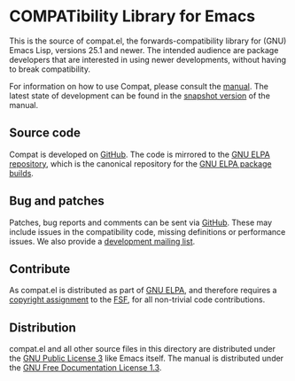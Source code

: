COMPATibility Library for Emacs
===============================
This is the source of compat.el, the forwards-compatibility library for (GNU)
Emacs Lisp, versions 25.1 and newer. The intended audience are package
developers that are interested in using newer developments, without having to
break compatibility.

For information on how to use Compat, please consult the [manual]. The latest
state of development can be found in the [snapshot version] of the manual.

[manual]:
    https://elpa.gnu.org/packages/doc/compat.html
[snapshot version]:
    https://elpa.gnu.org/devel/doc/compat.html


Source code
-----------
Compat is developed on [GitHub]. The code is mirrored to the [GNU ELPA
repository], which is the canonical repository for the [GNU ELPA package
builds].

[GitHub]:
    https://github.com/emacs-compat/compat
[GNU ELPA repository]:
    https://git.savannah.gnu.org/cgit/emacs/elpa.git/tree/?h=externals/compat
[GNU ELPA package builds]:
    https://elpa.gnu.org/packages/compat.html

Bug and patches
---------------
Patches, bug reports and comments can be sent via [GitHub]. These may include
issues in the compatibility code, missing definitions or performance issues. We
also provide a [development mailing list].

[development mailing list]:
    https://lists.sr.ht/~pkal/compat-devel


Contribute
----------
As compat.el is distributed as part of [GNU ELPA], and therefore requires a
[copyright assignment] to the [FSF], for all non-trivial code contributions.

[GNU ELPA]:
    https://elpa.gnu.org/packages/compat.html
[copyright assignment]:
    https://www.gnu.org/software/emacs/manual/html_node/emacs/Copyright-Assignment.html
[FSF]:
    https://www.fsf.org/


Distribution
------------
compat.el and all other source files in this directory are distributed under the
[GNU Public License 3] like Emacs itself. The manual is distributed under the
[GNU Free Documentation License 1.3].

[GNU Public License 3]:
    https://www.gnu.org/licenses/gpl-3.0.en.html
[GNU Free Documentation License 1.3]:
    https://www.gnu.org/licenses/fdl-1.3.html
